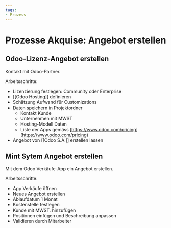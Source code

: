 ```yaml
---
tags:
- Prozess
---
```

# Prozesse Akquise: Angebot erstellen

## Odoo-Lizenz-Angebot erstellen
Kontakt mit Odoo-Partner.

Arbeitsschritte:
* Lizenzierung festlegen: Community oder Enterprise
* [[Odoo Hosting]] definieren
* Schätzung Aufwand für Customizations
* Daten speichern in Projektordner
	* Kontakt Kunde
	* Unternehmen mit MWST
	* Hosting-Modell Daten
	* Liste der Apps gemäss [https://www.odoo.com/pricing](https://www.odoo.com/pricing)
* Angebot von [[Odoo S.A.]] erstellen lassen

## Mint Sytem Angebot erstellen
Mit dem Odoo Verkäufe-App ein Angebot erstellen.

Arbeitsschritte:
* App Verkäufe öffnen
* Neues Angebot erstellen
* Ablaufdatum 1 Monat
* Kostenstelle festlegen
* Kunde mit MWST. hinzufügen
* Positionen einfügen und Beschreibung anpassen
* Validieren durch Mitarbeiter
